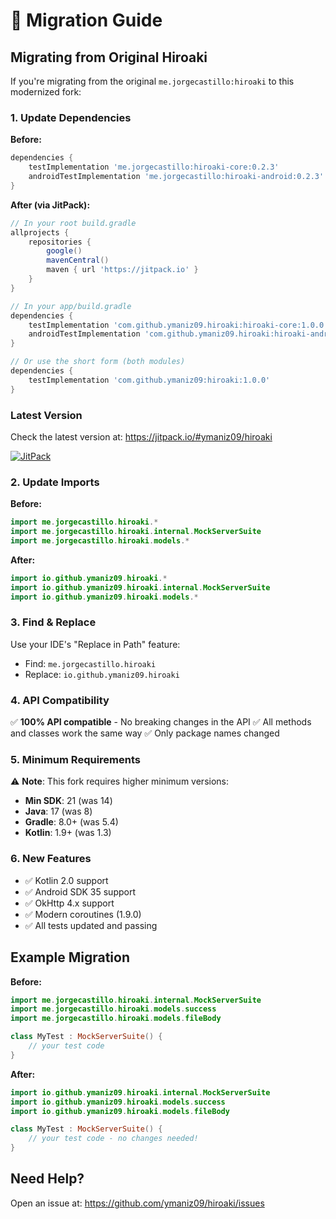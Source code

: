 # 🔄 Migration Guide

## Migrating from Original Hiroaki

If you're migrating from the original `me.jorgecastillo:hiroaki` to this modernized fork:

### 1. Update Dependencies

**Before:**
```gradle
dependencies {
    testImplementation 'me.jorgecastillo:hiroaki-core:0.2.3'
    androidTestImplementation 'me.jorgecastillo:hiroaki-android:0.2.3'
}
```

**After (via JitPack):**
```gradle
// In your root build.gradle
allprojects {
    repositories {
        google()
        mavenCentral()
        maven { url 'https://jitpack.io' }
    }
}

// In your app/build.gradle
dependencies {
    testImplementation 'com.github.ymaniz09.hiroaki:hiroaki-core:1.0.0'
    androidTestImplementation 'com.github.ymaniz09.hiroaki:hiroaki-android:1.0.0'
}

// Or use the short form (both modules)
dependencies {
    testImplementation 'com.github.ymaniz09:hiroaki:1.0.0'
}
```

### Latest Version

Check the latest version at: https://jitpack.io/#ymaniz09/hiroaki

[![JitPack](https://jitpack.io/v/ymaniz09/hiroaki.svg)](https://jitpack.io/#ymaniz09/hiroaki)

### 2. Update Imports

**Before:**
```kotlin
import me.jorgecastillo.hiroaki.*
import me.jorgecastillo.hiroaki.internal.MockServerSuite
import me.jorgecastillo.hiroaki.models.*
```

**After:**
```kotlin
import io.github.ymaniz09.hiroaki.*
import io.github.ymaniz09.hiroaki.internal.MockServerSuite
import io.github.ymaniz09.hiroaki.models.*
```

### 3. Find & Replace

Use your IDE's "Replace in Path" feature:
- Find: `me.jorgecastillo.hiroaki`
- Replace: `io.github.ymaniz09.hiroaki`

### 4. API Compatibility

✅ **100% API compatible** - No breaking changes in the API
✅ All methods and classes work the same way
✅ Only package names changed

### 5. Minimum Requirements

⚠️ **Note**: This fork requires higher minimum versions:
- **Min SDK**: 21 (was 14)
- **Java**: 17 (was 8)  
- **Gradle**: 8.0+ (was 5.4)
- **Kotlin**: 1.9+ (was 1.3)

### 6. New Features

- ✅ Kotlin 2.0 support
- ✅ Android SDK 35 support
- ✅ OkHttp 4.x support
- ✅ Modern coroutines (1.9.0)
- ✅ All tests updated and passing

## Example Migration

**Before:**
```kotlin
import me.jorgecastillo.hiroaki.internal.MockServerSuite
import me.jorgecastillo.hiroaki.models.success
import me.jorgecastillo.hiroaki.models.fileBody

class MyTest : MockServerSuite() {
    // your test code
}
```

**After:**
```kotlin
import io.github.ymaniz09.hiroaki.internal.MockServerSuite
import io.github.ymaniz09.hiroaki.models.success
import io.github.ymaniz09.hiroaki.models.fileBody

class MyTest : MockServerSuite() {
    // your test code - no changes needed!
}
```

## Need Help?

Open an issue at: https://github.com/ymaniz09/hiroaki/issues
